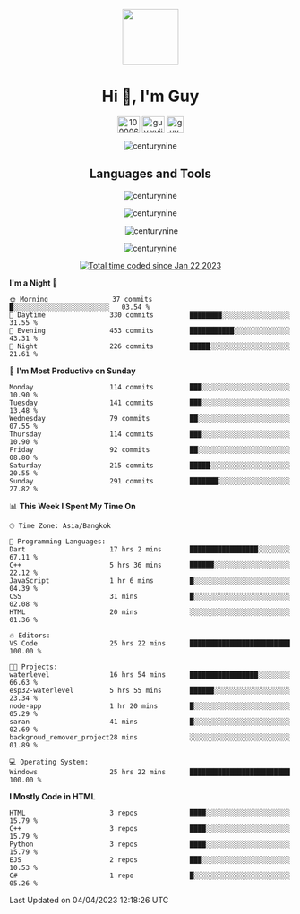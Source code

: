 
<p align="center"> <img src="https://user-images.githubusercontent.com/109062980/213915698-3e79c409-24f8-4471-a5f8-e7a842ad3a0a.gif" width="100" /> </p>
 
<h1 align="center">Hi 👋, I'm Guy</h1>
<p align="center">
<a href="https://fb.com/100006608053988" target="blank"><img align="center" src="https://raw.githubusercontent.com/rahuldkjain/github-profile-readme-generator/master/src/images/icons/Social/facebook.svg" alt="100006608053988" height="30" width="40" /></a>
<a href="https://instagram.com/guy.xvii" target="blank"><img align="center" src="https://raw.githubusercontent.com/rahuldkjain/github-profile-readme-generator/master/src/images/icons/Social/instagram.svg" alt="guy.xvii" height="30" width="40" /></a>
<a href="mailto:liwlifeix@gmail.com" target="blank"><img align="center" src="https://user-images.githubusercontent.com/109062980/226533395-e26b601f-4b8f-456f-affd-55dc944b4149.png" alt="guy.xvii" height="30" width="30" /></a>
</p>

<p align="center"> <img src="https://komarev.com/ghpvc/?username=centurynine&label=Profile%20views&color=0e75b6&style=for-the-badge" alt="centurynine" /> </p>

<h2 align="center">Languages and Tools</h3>

<!-- https://skillicons.dev/ -->
<p align="center">
<img src="https://skillicons.dev/icons?i=html,css,js,bootstrap,jquery,figma,cloudflare,nodejs,php,java,c,cs,cpp,py,dart,flutter,firebase,androidstudio,git,github,linux,docker,kubernetes,sqlite,mysql,mongodb,postman,nginx,express,arduino" alt="centurynine" /> 
</p>
 
<p align="center"><img align="center" src="https://github-readme-stats.vercel.app/api/top-langs?username=centurynine&show_icons=true&locale=en&layout=compact&theme=" alt="centurynine" /></p>

<p align="center">&nbsp;<img align="center" src="https://github-readme-stats.vercel.app/api?username=centurynine&show_icons=true&locale=en&theme=" alt="centurynine" /></p>

<p align="center"><img align="center" src="https://github-readme-streak-stats.herokuapp.com/?user=centurynine&theme=" alt="centurynine" /></p>
<p align="center">
<a href="https://wakatime.com/@9ded98d1-6308-4a11-a75a-63f31fdc4e7a"><img src="https://wakatime.com/badge/user/9ded98d1-6308-4a11-a75a-63f31fdc4e7a.svg" alt="Total time coded since Jan 22 2023" /></a>
  
<!--START_SECTION:waka-->
**I'm a Night 🦉** 

```text
🌞 Morning                37 commits          █░░░░░░░░░░░░░░░░░░░░░░░░   03.54 % 
🌆 Daytime                330 commits         ████████░░░░░░░░░░░░░░░░░   31.55 % 
🌃 Evening                453 commits         ███████████░░░░░░░░░░░░░░   43.31 % 
🌙 Night                  226 commits         █████░░░░░░░░░░░░░░░░░░░░   21.61 % 
```
📅 **I'm Most Productive on Sunday** 

```text
Monday                   114 commits         ███░░░░░░░░░░░░░░░░░░░░░░   10.90 % 
Tuesday                  141 commits         ███░░░░░░░░░░░░░░░░░░░░░░   13.48 % 
Wednesday                79 commits          ██░░░░░░░░░░░░░░░░░░░░░░░   07.55 % 
Thursday                 114 commits         ███░░░░░░░░░░░░░░░░░░░░░░   10.90 % 
Friday                   92 commits          ██░░░░░░░░░░░░░░░░░░░░░░░   08.80 % 
Saturday                 215 commits         █████░░░░░░░░░░░░░░░░░░░░   20.55 % 
Sunday                   291 commits         ███████░░░░░░░░░░░░░░░░░░   27.82 % 
```


📊 **This Week I Spent My Time On** 

```text
🕑︎ Time Zone: Asia/Bangkok

💬 Programming Languages: 
Dart                     17 hrs 2 mins       █████████████████░░░░░░░░   67.11 % 
C++                      5 hrs 36 mins       ██████░░░░░░░░░░░░░░░░░░░   22.12 % 
JavaScript               1 hr 6 mins         █░░░░░░░░░░░░░░░░░░░░░░░░   04.39 % 
CSS                      31 mins             █░░░░░░░░░░░░░░░░░░░░░░░░   02.08 % 
HTML                     20 mins             ░░░░░░░░░░░░░░░░░░░░░░░░░   01.36 % 

🔥 Editors: 
VS Code                  25 hrs 22 mins      █████████████████████████   100.00 % 

🐱‍💻 Projects: 
waterlevel               16 hrs 54 mins      █████████████████░░░░░░░░   66.63 % 
esp32-waterlevel         5 hrs 55 mins       ██████░░░░░░░░░░░░░░░░░░░   23.34 % 
node-app                 1 hr 20 mins        █░░░░░░░░░░░░░░░░░░░░░░░░   05.29 % 
saran                    41 mins             █░░░░░░░░░░░░░░░░░░░░░░░░   02.69 % 
backgroud_remover_project28 mins             ░░░░░░░░░░░░░░░░░░░░░░░░░   01.89 % 

💻 Operating System: 
Windows                  25 hrs 22 mins      █████████████████████████   100.00 % 
```

**I Mostly Code in HTML** 

```text
HTML                     3 repos             ████░░░░░░░░░░░░░░░░░░░░░   15.79 % 
C++                      3 repos             ████░░░░░░░░░░░░░░░░░░░░░   15.79 % 
Python                   3 repos             ████░░░░░░░░░░░░░░░░░░░░░   15.79 % 
EJS                      2 repos             ███░░░░░░░░░░░░░░░░░░░░░░   10.53 % 
C#                       1 repo              █░░░░░░░░░░░░░░░░░░░░░░░░   05.26 % 
```




 Last Updated on 04/04/2023 12:18:26 UTC
<!--END_SECTION:waka-->
  
</p>

